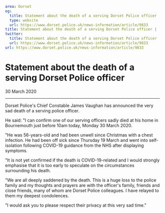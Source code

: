 ```yaml
area: Dorset
og:
  title: Statement about the death of a serving Dorset Police officer
  type: website
  url: https://www.dorset.police.uk/news-information/article/9833
title: Statement about the death of a serving Dorset Police officer |
twitter:
  title: Statement about the death of a serving Dorset Police officer
  url: https://www.dorset.police.uk/news-information/article/9833
url: https://www.dorset.police.uk/news-information/article/9833
```

# Statement about the death of a serving Dorset Police officer

30 March 2020

* * *

Dorset Police's Chief Constable James Vaughan has announced the very sad death of a serving police officer.

He said: "I can confirm one of our serving officers sadly died at his home in Bournemouth just before 10am today, Monday 30 March 2020.

"He was 56-years-old and had been unwell since Christmas with a chest infection. He had been off sick since Thursday 19 March and went into self-isolation following COVID-19 guidance from the NHS after displaying symptoms.

"It is not yet confirmed if the death is COVID-19-related and I would strongly emphasise that it is too early to speculate on the circumstances surrounding his death.

"We are all deeply saddened by the death. This is a huge loss to the police family and my thoughts and prayers are with the officer's family, friends and close friends, many of whom are Dorset Police colleagues. I have relayed to them my deepest condolences.

"I would ask you to please respect their privacy at this very sad time."
